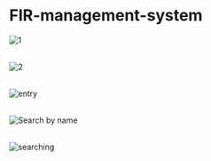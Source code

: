 # FIR-management-system

![1](https://user-images.githubusercontent.com/40139972/175819893-1b4afe4a-1a94-4f13-b9a1-99ee072ca3a5.PNG)
<br/><br/>

![2](https://user-images.githubusercontent.com/40139972/175819895-880ba784-ae5a-407a-833d-009d5dee241f.PNG)
<br/><br/>

![entry](https://user-images.githubusercontent.com/40139972/175819896-144b8720-9088-4eae-aabf-27a6f972b3f1.PNG)
<br/><br/>

![Search by name](https://user-images.githubusercontent.com/40139972/175819898-efb5eae2-355e-439a-b6d5-9da6e8bdd452.PNG)
<br/><br/>

![searching](https://user-images.githubusercontent.com/40139972/175819899-256a6ce1-df1d-483d-9ed1-95354f180358.PNG)
<br/><br/>
